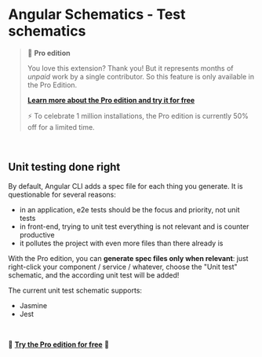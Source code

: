 # Angular Schematics - Test schematics

> 💎 **Pro edition**
>
> You love this extension? Thank you! But it represents months of *unpaid* work by a single contributor. So this feature is only available in the Pro Edition.
>
> **[Learn more about the Pro edition and try it for free](https://cyrilletuzi.gumroad.com/l/schematicspro/1million)**
>
> ⚡️ To celebrate 1 million installations, the Pro edition is currently 50% off for a limited time.

<br>

## Unit testing done right

By default, Angular CLI adds a spec file for each thing you generate. It is questionable for several reasons:
- in an application, e2e tests should be the focus and priority, not unit tests
- in front-end, trying to unit test everything is not relevant and is counter productive
- it pollutes the project with even more files than there already is

With the Pro edition, you can **generate spec files only when relevant**: just right-click your component / service / whatever, choose the "Unit test" schematic, and the according unit test will be added!

The current unit test schematic supports:
- Jasmine
- Jest

<br>

💎 **[Try the Pro edition for free](https://cyrilletuzi.gumroad.com/l/schematicspro/1million)** 💎

<br>